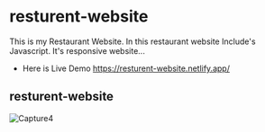 # resturent-website

This is my Restaurant Website. In this restaurant website Include's Javascript. It's responsive website...

- Here is Live Demo https://resturent-website.netlify.app/

## resturent-website

![Capture4](https://user-images.githubusercontent.com/90317197/162258849-34663e69-8a34-40e5-b7e6-f0234d96d792.JPG)









